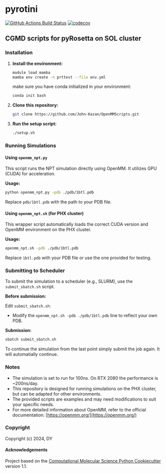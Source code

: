 pyrotini
==============================
[//]: # (Badges)
[![GitHub Actions Build Status](https://github.com/REPLACE_WITH_OWNER_ACCOUNT/pyrotini/workflows/CI/badge.svg)](https://github.com/REPLACE_WITH_OWNER_ACCOUNT/pyrotini/actions?query=workflow%3ACI)
[![codecov](https://codecov.io/gh/REPLACE_WITH_OWNER_ACCOUNT/pyrotini/branch/main/graph/badge.svg)](https://codecov.io/gh/REPLACE_WITH_OWNER_ACCOUNT/pyrotini/branch/main)


## CGMD scripts for pyRosetta on SOL cluster

### Installation

1. **Install the environment:**

    ```bash
    module load mamba
    mamba env create -n prttest --file env.yml
    ```

    make sure you have conda initialized in your environment:

    ```bash
    conda init bash
    ```

2. **Clone this repository:**

   ```bash
   git clone https://github.com/John-Kazan/OpenMMScripts.git
   ```

3. **Run the setup script:**

    ```bash
    ./setup.sh
    ```

### Running Simulations

#### Using `openmm_npt.py`

This script runs the NPT simulation directly using OpenMM. It utilizes GPU (CUDA) for acceleration.

**Usage:**

```bash
python openmm_npt.py -pdb ./pdb/1btl.pdb
```

Replace `pdb/1btl.pdb` with the path to your PDB file.

#### Using `openmm_npt.sh` (for PHX cluster)

This wrapper script automatically loads the correct CUDA version and OpenMM environment on the PHX cluster.

**Usage:**

```bash
openmm_npt.sh -pdb ./pdb/1btl.pdb
```

Replace `1btl.pdb` with your PDB file or use the one provided for testing.

### Submitting to Scheduler

To submit the simulation to a scheduler (e.g., SLURM), use the `submit_sbatch.sh` script. 

**Before submission:**

Edit `submit_sbatch.sh`:
- Modify the `openmm_npt.sh -pdb ./pdb/1btl.pdb` line to reflect your own PDB.

**Submission:**

```bash
sbatch submit_sbatch.sh
```

To continue the simulation from the last point simply submit the job again. It will automatially continue.

### Notes

- The simulation is set to run for 100ns. On RTX 2080 the performance is ~200ns/day.
- This repository is designed for running simulations on the PHX cluster, but can be adapted for other environments.
- The provided scripts are examples and may need modifications to suit your specific needs.
- For more detailed information about OpenMM, refer to the official documentation: [https://openmm.org/](https://openmm.org/)

### Copyright

Copyright (c) 2024, DY


#### Acknowledgements
 
Project based on the 
[Computational Molecular Science Python Cookiecutter](https://github.com/molssi/cookiecutter-cms) version 1.1.
